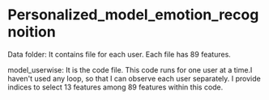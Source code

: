 # Personalized_model_emotion_recognoition
Data folder: It contains file for each user. Each file has 89 features.


model_userwise: It is the code file. This code runs for one user at a time.I haven't used any loop, so that I can observe each user separately.
I provide indices to select 13 features among 89 features within this code.

